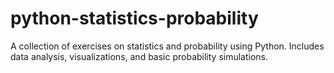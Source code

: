# python-statistics-probability
A collection of exercises on statistics and probability using Python. Includes data analysis, visualizations, and basic probability simulations.
